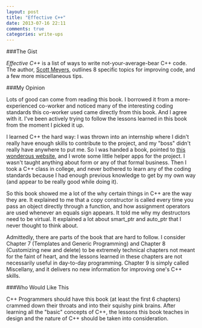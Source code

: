 ```yaml
---
layout: post
title: "Effective C++"
date: 2013-07-16 22:11
comments: true
categories: write-ups
---
```


###The Gist

_Effective C++_ is a list of ways to write not-your-average-bear C++ code. The author, [Scott Meyers](http://www.aristeia.com/), outlines 8 specific topics for improving code, and a few more miscellaneous tips.

###My Opinion

Lots of good can come from reading this book. I borrowed it from a more-experienced co-worker and noticed many of the interesting coding standards this co-worker used came directly from this book. And I agree with it. I've been actively trying to follow the lessons learned in this book from the moment I picked it up.

I learned C++ the hard way: I was thrown into an internship where I didn't really have enough skills to contribute to the project, and my "boss" didn't really have anywhere to put me. So I was handed a book, pointed to [this wonderous website](http://www.cplusplus.com/), and I wrote some little helper apps for the project. I wasn't taught anything about form or any of that formal business. Then I took a C++ class in college, and never bothered to learn any of the coding standards because I had enough previous knowledge to get by my own way (and appear to be really good while doing it).

So this book showed me a lot of the why certain things in C++ are the way they are. It explained to me that a copy constructor is called every time you pass an object directly through a function, and how assignment operators are used whenever an equals sign appears. It told me why my destructors need to be virtual. It explained a lot about smart_ptr and auto_ptr that I never thought to think about.

Admittedly, there are parts of the book that are hard to follow. I consider Chapter 7 (Templates and Generic Programming) and Chapter 8 (Customizing new and delete) to be extremely technical chapters not meant for the faint of heart, and the lessons learned in these chapters are not necessarily useful in day-to-day programming. Chapter 9 is simply called Miscellany, and it delivers no new information for improving one's C++ skills.

###Who Would Like This

C++ Programmers should have this book (at least the first 6 chapters) crammed down their throats and into their squishy pink brains. After learning all the "basic" concepts of C++, the lessons this book teaches in design and the nature of C++ should be taken into consideration.
